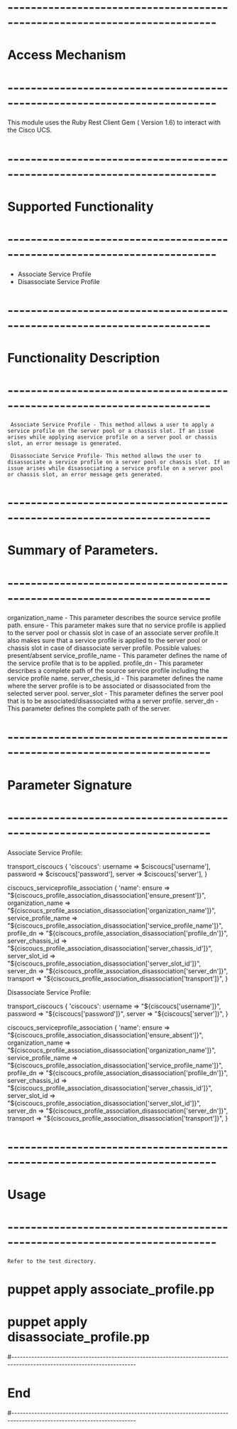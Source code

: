 # --------------------------------------------------------------------------
# Access Mechanism
# --------------------------------------------------------------------------
 
This module uses the  Ruby Rest Client Gem ( Version 1.6) to interact with the Cisco UCS.
 
# --------------------------------------------------------------------------
#  Supported Functionality
# --------------------------------------------------------------------------

- Associate Service Profile
- Disassociate Service Profile

# -------------------------------------------------------------------------
# Functionality Description
# -------------------------------------------------------------------------
       
     Associate Service Profile - This method allows a user to apply a service profile on the server pool or a chassis slot. If an issue arises while applying aservice profile on a server pool or chassis slot, an error message is generated.
	
	 Disassociate Service Profile- This method allows the user to disassociate a service profile on a server pool or chassis slot. If an issue arises while disassociating a service profile on a server pool or chassis slot, an error message gets generated.
	
# -------------------------------------------------------------------------
# Summary of Parameters.
# -------------------------------------------------------------------------
   organization_name - This parameter describes the source service profile path.
   ensure - This parameter makes sure that no service profile is applied to the server pool or chassis slot in case of an associate server profile.It also makes sure that a service profile is applied to the server pool or chassis slot in case of disassociate server profile.
       Possible values: present/absent
   service_profile_name - This parameter defines the name of the service profile that is to be applied.
   profile_dn - This parameter describes a complete path of the source service profile including the service profile name.
   server_chesis_id - This parameter defines the name where the server profile is to be associated or disassociated from the selected server pool.
   server_slot - This parameter defines the server pool that is to be associated/disassociated witha a server profile.
   server_dn - This parameter defines the complete path of the  server.
   
   
 
# -------------------------------------------------------------------------
# Parameter Signature
# -------------------------------------------------------------------------
 
 Associate Service Profile:
 
transport_ciscoucs { 'ciscoucs':
  username => $ciscoucs['username'],
  password => $ciscoucs['password'],
  server   => $ciscoucs['server'],
}
 
ciscoucs_serviceprofile_association { 'name':
  ensure    => "${ciscoucs_profile_association_disassociation['ensure_present']}", 
  organization_name => "${ciscoucs_profile_association_disassociation['organization_name']}",
  service_profile_name => "${ciscoucs_profile_association_disassociation['service_profile_name']}",
  profile_dn => "${ciscoucs_profile_association_disassociation['profile_dn']}",
  server_chassis_id => "${ciscoucs_profile_association_disassociation['server_chassis_id']}",
  server_slot_id => "${ciscoucs_profile_association_disassociation['server_slot_id']}",   
  server_dn => "${ciscoucs_profile_association_disassociation['server_dn']}",
  transport  => "${ciscoucs_profile_association_disassociation['transport']}",
}



 Disassociate Service Profile:
 
transport_ciscoucs { 'ciscoucs':
  username => "${ciscoucs['username']}",
  password => "${ciscoucs['password']}",
  server   => "${ciscoucs['server']}", 
}

ciscoucs_serviceprofile_association { 'name':
  ensure    => "${ciscoucs_profile_association_disassociation['ensure_absent']}", 
  organization_name => "${ciscoucs_profile_association_disassociation['organization_name']}",
  service_profile_name => "${ciscoucs_profile_association_disassociation['service_profile_name']}",
  profile_dn => "${ciscoucs_profile_association_disassociation['profile_dn']}",
  server_chassis_id => "${ciscoucs_profile_association_disassociation['server_chassis_id']}",
  server_slot_id => "${ciscoucs_profile_association_disassociation['server_slot_id']}",   
  server_dn => "${ciscoucs_profile_association_disassociation['server_dn']}",
  transport  => "${ciscoucs_profile_association_disassociation['transport']}",
}
 
# --------------------------------------------------------------------------
# Usage
# --------------------------------------------------------------------------
    Refer to the test directory.
   
   # puppet apply associate_profile.pp
   # puppet apply disassociate_profile.pp
#-------------------------------------------------------------------------------------------------------------------------
# End
#-------------------------------------------------------------------------------------------------------------------------
 
